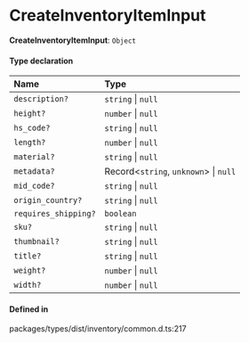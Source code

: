# CreateInventoryItemInput

 **CreateInventoryItemInput**: `Object`

#### Type declaration

| Name | Type |
| :------ | :------ |
| `description?` | `string` \| ``null`` |
| `height?` | `number` \| ``null`` |
| `hs_code?` | `string` \| ``null`` |
| `length?` | `number` \| ``null`` |
| `material?` | `string` \| ``null`` |
| `metadata?` | Record<`string`, `unknown`\> \| ``null`` |
| `mid_code?` | `string` \| ``null`` |
| `origin_country?` | `string` \| ``null`` |
| `requires_shipping?` | `boolean` |
| `sku?` | `string` \| ``null`` |
| `thumbnail?` | `string` \| ``null`` |
| `title?` | `string` \| ``null`` |
| `weight?` | `number` \| ``null`` |
| `width?` | `number` \| ``null`` |

#### Defined in

packages/types/dist/inventory/common.d.ts:217
